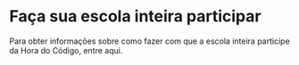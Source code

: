 

# Faça sua escola inteira participar

Para obter informações sobre como fazer com que a escola inteira participe da Hora do Código, entre aqui.